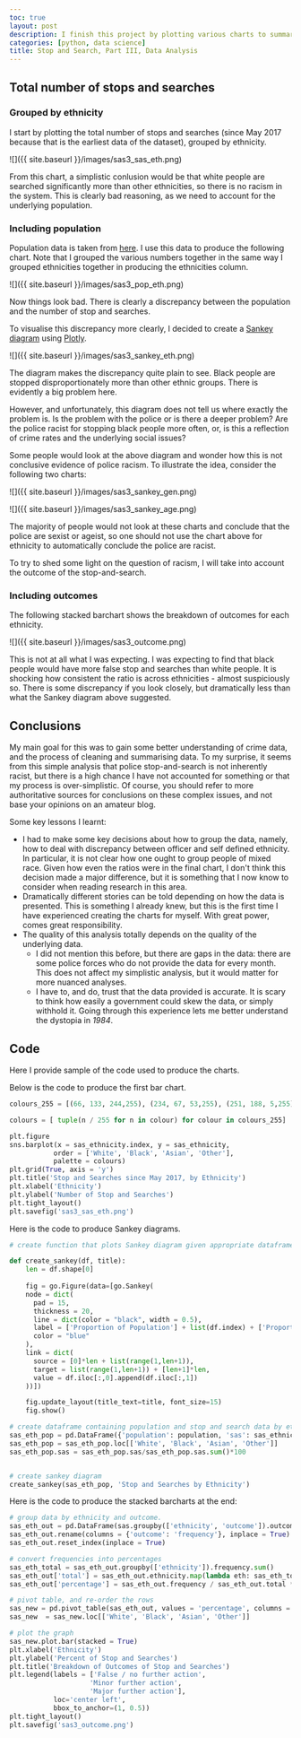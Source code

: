 ```yaml
---
toc: true
layout: post
description: I finish this project by plotting various charts to summarise the data obtained in the previous two parts.
categories: [python, data science]
title: Stop and Search, Part III, Data Analysis
---
```

## Total number of stops and searches

### Grouped by ethnicity
I start by plotting the total number of stops and searches (since May 2017 because that is the earliest data of the dataset), grouped by ethnicity.

![]({{ site.baseurl }}/images/sas3_sas_eth.png) 

From this chart, a simplistic conlusion would be that white people are searched significantly more than other ethnicities, so there is no racism in the system. This is clearly bad reasoning, as we need to account for the underlying population.

### Including population
Population data is taken from [here](https://www.ethnicity-facts-figures.service.gov.uk/uk-population-by-ethnicity/national-and-regional-populations/population-of-england-and-wales/latest#:~:text=the%20total%20population%20of%20England%20and%20Wales%20was%2056.1%20million,White%20ethnic%20group%20(4.4%25)). I use this data to produce the following chart. Note that I grouped the various numbers together in the same way I grouped ethnicities together in producing the ethnicities column.

 ![]({{ site.baseurl }}/images/sas3_pop_eth.png)

Now things look bad. There is clearly a discrepancy between the population and the number of stop and searches.

To visualise this discrepancy more clearly, I decided to create a [Sankey diagram](http://www.sankey-diagrams.com/) using [Plotly](https://plotly.com/python/sankey-diagram/).

 ![]({{ site.baseurl }}/images/sas3_sankey_eth.png)

The diagram makes the discrepancy quite plain to see. Black people are stopped disproportionately more than other ethnic groups. There is evidently a big problem here. 

However, and unfortunately, this diagram does not tell us where exactly the problem is. Is the problem with the police or is there a deeper problem? Are the police racist for stopping black people more often, or, is this a reflection of crime rates and the underlying social issues?

Some people would look at the above diagram and wonder how this is not conclusive evidence of police racism. To illustrate the idea, consider the following two charts: 

![]({{ site.baseurl }}/images/sas3_sankey_gen.png)

![]({{ site.baseurl }}/images/sas3_sankey_age.png)

The majority of people would not look at these charts and conclude that the police are sexist or ageist, so one should not use the chart above for ethnicity to automatically conclude the police are racist.

To try to shed some light on the question of racism, I will take into account the outcome of the stop-and-search.

### Including outcomes
The following stacked barchart shows the breakdown of outcomes for each ethnicity.

 ![]({{ site.baseurl }}/images/sas3_outcome.png)

This is not at all what I was expecting. I was expecting to find that black people would have more false stop and searches than white people. It is shocking how consistent the ratio is across ethnicities - almost suspiciously so.  There is some discrepancy if you look closely, but dramatically less than what the Sankey diagram above suggested.


## Conclusions
My main goal for this was to gain some better understanding of crime data, and the process of cleaning and summarising data.  To my surprise, it seems from this simple analysis that police stop-and-search is not inherently racist, but there is a high chance I have not accounted for something or that my process is over-simplistic.  Of course, you should refer to more authoritative sources for conclusions on these complex issues, and not base your opinions on an amateur blog.

Some key lessons I learnt:
* I had to make some key decisions about how to group the data, namely, how to deal with discrepancy between officer and self defined ethnicity. In particular, it is not clear how one ought to group people of mixed race. Given how even the ratios were in the final chart, I don't think this decision made a major difference, but it is something that I now know to consider when reading research in this area.
* Dramatically different stories can be told depending on how the data is presented. This is something I already knew, but this is the first time I have experienced creating the charts for myself. With great power, comes great responsibility. 
* The quality of this analysis totally depends on the quality of the underlying data.
    * I did not mention this before, but there are gaps in the data: there are some police forces who do not provide the data for every month. This does not affect my simplistic analysis, but it would matter for more nuanced analyses.
    * I have to, and do, trust that the data provided is accurate. It is scary to think how easily a government could skew the data, or simply withhold it. Going through this experience lets me better understand the dystopia in *1984*.


## Code
Here I provide sample of the code used to produce the charts.

Below is the code to produce the first bar chart.

```python
colours_255 = [(66, 133, 244,255), (234, 67, 53,255), (251, 188, 5,255), (52, 168, 83, 255)]

colours = [ tuple(n / 255 for n in colour) for colour in colours_255]

plt.figure
sns.barplot(x = sas_ethnicity.index, y = sas_ethnicity,
           order = ['White', 'Black', 'Asian', 'Other'],
           palette = colours)
plt.grid(True, axis = 'y')
plt.title('Stop and Searches since May 2017, by Ethnicity')
plt.xlabel('Ethnicity')
plt.ylabel('Number of Stop and Searches')
plt.tight_layout()
plt.savefig('sas3_sas_eth.png')
```

Here is the code to produce Sankey diagrams.

```python
# create function that plots Sankey diagram given appropriate dataframe

def create_sankey(df, title):
    len = df.shape[0]
    
    fig = go.Figure(data=[go.Sankey(
    node = dict(
      pad = 15,
      thickness = 20,
      line = dict(color = "black", width = 0.5),
      label = ['Proportion of Population'] + list(df.index) + ['Proportion of Stop and Searches'],
      color = "blue"
    ),
    link = dict(
      source = [0]*len + list(range(1,len+1)),
      target = list(range(1,len+1)) + [len+1]*len,
      value = df.iloc[:,0].append(df.iloc[:,1])
    ))])

    fig.update_layout(title_text=title, font_size=15)
    fig.show()

# create dataframe containing population and stop and search data by ethnicity
sas_eth_pop = pd.DataFrame({'population': population, 'sas': sas_ethnicity, }, index = sas_ethnicity.index)
sas_eth_pop = sas_eth_pop.loc[['White', 'Black', 'Asian', 'Other']]
sas_eth_pop.sas = sas_eth_pop.sas/sas_eth_pop.sas.sum()*100


# create sankey diagram
create_sankey(sas_eth_pop, 'Stop and Searches by Ethnicity')
```

Here is the code to produce the stacked barcharts at the end:

```python
# group data by ethnicity and outcome. 
sas_eth_out = pd.DataFrame(sas.groupby(['ethnicity', 'outcome']).outcome.count())
sas_eth_out.rename(columns = {'outcome': 'frequency'}, inplace = True)
sas_eth_out.reset_index(inplace = True)

# convert frequencies into percentages
sas_eth_total = sas_eth_out.groupby(['ethnicity']).frequency.sum()
sas_eth_out['total'] = sas_eth_out.ethnicity.map(lambda eth: sas_eth_total[eth])
sas_eth_out['percentage'] = sas_eth_out.frequency / sas_eth_out.total * 100

# pivot table, and re-order the rows
sas_new = pd.pivot_table(sas_eth_out, values = 'percentage', columns = 'outcome', index = 'ethnicity')
sas_new  = sas_new.loc[['White', 'Black', 'Asian', 'Other']]

# plot the graph
sas_new.plot.bar(stacked = True)
plt.xlabel('Ethnicity')
plt.ylabel('Percent of Stop and Searches')
plt.title('Breakdown of Outcomes of Stop and Searches')
plt.legend(labels = ['False / no further action',
                    'Minor further action',
                    'Major further action'],
           loc='center left',
           bbox_to_anchor=(1, 0.5))
plt.tight_layout()
plt.savefig('sas3_outcome.png')
```
